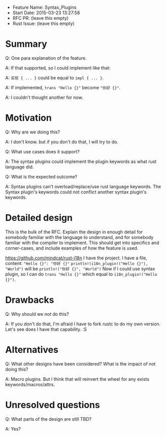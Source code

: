 - Feature Name: Syntax_Plugins
- Start Date: 2015-03-23 13:27:58
- RFC PR: (leave this empty)
- Rust Issue: (leave this empty)

# Summary

Q: One para explanation of the feature.

A: If that supported, so I could implement like that:

A: `实现 { ... }` could be equal to `impl { ... }`.

A: If implemented, `trans "Hello {}"` become `"你好 {}"`.

A: I couldn't thought another for now.

# Motivation

Q: Why are we doing this?

A: I don't know. but if you don't do that, I will try to do.

Q: What use cases does it support?

A: The syntax plugins could implement the plugin keywords as what rust language did.

Q: What is the expected outcome?

A: Syntax plugins can't overload/replace/use rust language keywords.
   The Syntax plugin's keywords could not conflict another syntax plugin's keywords.

# Detailed design

This is the bulk of the RFC. Explain the design in enough detail for somebody familiar
with the language to understand, and for somebody familiar with the compiler to implement.
This should get into specifics and corner-cases, and include examples of how the feature is used.

https://github.com/mindcat/rust-i18n
I have the project.
I have a file, content: `"Hello {}": "你好 {}"`
`println!(i18n_plugin!("Hello {}"), "World")` will be `println!("你好 {}", "World")`
Now if I could use syntax plugin, so I can do `trans "Hello {}"` which equal to `i18n_plugin!("Hello {}")`.

# Drawbacks

Q: Why should we *not* do this?

A: If you don't do that, I'm afraid I have to fork rustc to do my own version.
   Let's see does I have that capability. :S

# Alternatives

Q: What other designs have been considered? What is the impact of not doing this?

A: Macro plugins. But I think that will reinvert the wheel for any exists keywords/macros/attrs.

# Unresolved questions

Q: What parts of the design are still TBD?

A: Yes?
